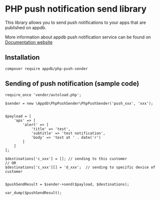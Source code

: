 # PHP push notification send library

This library allows you to send push notifications to your apps that are published on appdb.

More information about appdb push notification service can be found on [Documentation website](https://rtfm.dbservices.to/#/services-and-features/push-notifications)

## Installation

```
composer require appdb/php-push-sender
```

## Sending of push notification (sample code)

```injectablephp
require_once 'vendor/autoload.php';

$sender = new \Appdb\PhpPushSender\PhpPushSender('push_xxx', 'xxx');


$payload = [
    'aps' => [
        'alert' => [
            'title' => 'test',
            'subtitle' => 'test notification',
            'body' => 'test at ' . date('r')
        ]
    ]
];

$destinations['c_xxx'] = []; // sending to this customer
// OR
$destinations['c_xxx'][] = 'd_xxx';  // sending to specific device of customer


$pushSendResult = $sender->send($payload, $destinations);

var_dump($pushSendResult);
```
